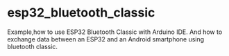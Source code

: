 # esp32_bluetooth_classic

Example,how to use ESP32 Bluetooth Classic with Arduino IDE. And how to exchange data between an ESP32 and an Android smartphone using bluetooth classic. 
